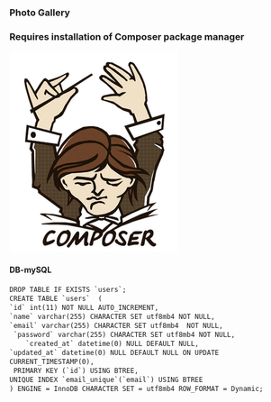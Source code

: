 ### Photo Gallery

### Requires installation of Composer package manager

<img src='app\img\96b62c18e8edf6bc45f328123c5c4a4b.png'>

#### DB-mySQL

    DROP TABLE IF EXISTS `users`;
    CREATE TABLE `users`  (
    `id` int(11) NOT NULL AUTO_INCREMENT,
    `name` varchar(255) CHARACTER SET utf8mb4 NOT NULL,
    `email` varchar(255) CHARACTER SET utf8mb4  NOT NULL,
     `password` varchar(255) CHARACTER SET utf8mb4 NOT NULL,
        `created_at` datetime(0) NULL DEFAULT NULL,
    `updated_at` datetime(0) NULL DEFAULT NULL ON UPDATE CURRENT_TIMESTAMP(0),
     PRIMARY KEY (`id`) USING BTREE,
    UNIQUE INDEX `email_unique`(`email`) USING BTREE
    ) ENGINE = InnoDB CHARACTER SET = utf8mb4 ROW_FORMAT = Dynamic;
